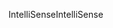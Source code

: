 <span data-ttu-id="fdc98-101">IntelliSense</span><span class="sxs-lookup"><span data-stu-id="fdc98-101">IntelliSense</span></span>